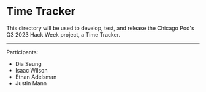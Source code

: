 # Time Tracker

This directory will be used to develop, test, and release the Chicago Pod's Q3 2023 Hack Week project, a Time Tracker.

---

Participants:
- Dia Seung
- Isaac Wilson
- Ethan Adelsman
- Justin Mann


